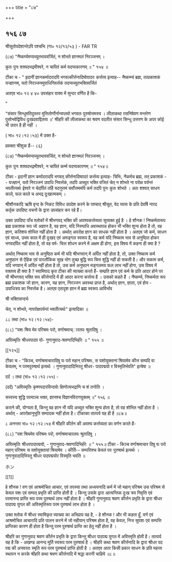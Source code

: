 +++
title = "८७"

+++


## १५६ ८७
श्रीसूतोपदेशान्तेऽपि पश्चभिः (गा० १२/१२/५३ ) - FAR TR 

(८७) "नैष्कर्म्यमप्यच्युतभाववर्जितं, न शोभते ज्ञानमलं निरञ्जनम् । 

कुतः पुनः शश्वदभद्रमीश्वरे, न चापितं कर्म यदप्यकारणम् ॥ " १५४ ॥ 

टीका च - " इदानीं ज्ञानकर्मादरादपि भगवत्कीर्त्तनादिष्वेवादरः कर्त्तव्य इत्याह-- नैष्कम्म्यं ब्रह्म, तत्प्रकाशकं यज्ज्ञानम्, यतो निरञ्जनमुपाधिनिवर्त्तकं तदप्यच्युतभक्तिवर्जितं 

अतएव भा० १२ ४ ४० उपसंहार वाक्य में सुन्दर वर्णित है कि- 

" 

"संसार सिन्धुमतिदुस्तर मुत्तितोर्णोर्नान्यप्लवो भगवतः पुरुषोत्तमस्य । लीलाकथा रसनिषेवण मन्तरेण पुसोभवेद्विविध दुःखदवाद्दितव्य ॥' श्रीहरि की लीलाकथा का श्रवण वदतीत संसार सिन्धु उत्तरण के अपर कोई भी उपार है ही नहीं । 

( भा० १२।१२।५३) में उक्त है- 

प्रवक्ता श्रीशुक हैं-- ८६) 

(८७) "नैष्कर्म्यमप्यच्युतभाववर्जितं, न शोभते ज्ञानमलं निरञ्जनम् । 

कुतः पुनः शश्वदभद्रमीश्वरे, न चापितं कर्म्म यदप्यकारणम् ॥ " १५४॥ 

टीका - इदानीं ज्ञान कर्मादरादपि भगवत् कीर्त्तनादिष्वादरं कर्त्तव्य इत्याह- त्रिभिः, नैकर्मच ब्रह्म, तत् प्रकाशकं - - यज्ज्ञानं, यतो निरञ्जनं उपाधि निवर्त्तकं, तदपि अच्युत भक्ति वजितं चेत् न शोभते ना परोक्ष पर्यन्तं भवतीत्यर्थः ईश्वरे न चेदर्पितं तर्हि यदनुत्तमं सर्वोत्तममपि कर्म तदपि पुनः कुतः शोभते । अतः शश्वत् साधन काले, फल काले च अभद्र दुःखात्मकम् । 

श्रीशौनकादि ऋषि वृन्द के निकट विविध उपदेश करने के पश्चात् श्रीसूत, वेद व्यास के प्रति देवर्षि नारद कर्तृक उपदिष्ट वचनों के द्वारा उपसंहार कर रहे हैं। 

उक्त उपदिष्ट पाँच श्लोकों में श्रीभगवद् भक्ति की अवश्यकर्त्तव्यता सुव्यक्त हुई है । हे शौनक ! निष्कर्मतारूप ब्रह्म प्रकाशक रूप जो अज्ञान है, वह ज्ञान, यदि निरुपाधि अवस्थापन्न होकर भी भक्ति शून्य होता है तो, वह ज्ञान, कतिशय शोभित नहीं होता है । अर्थात् अपरोक्ष ज्ञान का साधक नहीं होता है । अतएव जो कर्म, साधन एवं साध्य, उभव काल में ही दुःखद एवं अमङ्गल स्वरूप है, वह कर्म यदि निष्काम भाव से अनुष्ठित होकर भगवदर्पित नहीं होता है, तो वह वर्म- चित्त शोधन करने में अक्षम ही होगा, इस विषय में कहना ही क्या है ? 

अर्थात् निष्काम भाव से अनुष्ठित कर्म भी यदि श्रीभगवान् में अर्पित नहीं होता है, तो, उक्त निष्काम कर्म अनुष्ठान से ऐहिक एवं पारलौकिक सुख भोग तुच्छ बुद्धि रूप चित्त शुद्धि नहीं हो सकती है। और सकाम कर्म, यदि भगवान् में अर्पित नहीं होता है तो, उस कर्म अनुष्ठान मङ्गलमय फल लाभ नहीं होगा, उस विषय में वक्तव्य ही क्या है ? स्वामिपाद कृत टीका की व्याख्या करते हैं- सम्प्रति ज्ञान एवं कर्म के प्रति आदर होने पर भी श्रीभगवत् भक्ति रूप कीर्त्तनादि में ही आदर करना कर्त्तव्य है । उसको कहते हैं । नैष्कर्म्य, निष्कर्मता रूप ब्रह्म प्रकाशक जो ज्ञान, कारण, यह ज्ञान, निरञ्जन अवस्था प्राप्त है, अर्थात् ज्ञान, ज्ञाता, एवं ज्ञेय - उपाधित्रय का निवर्त्तक है। अतएव एतादृश ज्ञान में ब्रह्म स्वरूप आविर्भाव 

श्री भक्तिसन्दर्भः 

चेत्, न शोभते, नापरोक्षपर्यन्तं भवतीत्यर्थः" इत्यादिका ॥ 

८८ तथा (भा० १२।१२।५४)- 

(८८) "यशः श्रिय मेव परिश्रमः परो, वर्णाश्रमाच्ारतपः श्रुतादिषु । 

अविस्मृतिः श्रीधरपादप यो- गुणानुवाद-श्रवणादिभिर्हरेः ॥ " १५५ ॥ 

[[१२५]]

टीका च - "किञ्च, वर्णाश्रमाचारादिषु यः परो महान् परिश्रमः, स यशोयुक्तानां श्रियामेव कीत्त सम्पदि वा केवलम्, न परमपुरुषार्थ इत्यर्थः । गुणानुवादादिभिरतु श्रीधर- पादपद्मयो र विस्मृतिर्भवति" इत्येषा ॥ 

दर्द । तथा (भा० १२।१२।५५) - 

(दर्द) "अविस्मृतिः कृष्णपदारविन्दयोः क्षिणोत्यभद्राणि च शं तनोति । 

सत्त्वस्य शुद्धि परमाञ्च भक्त, ज्ञानश्च विज्ञानविरागयुक्तम् ॥” १५६ ॥ 

कराने की, योग्यता है, किन्तु वह ज्ञान भी यदि अच्युत भक्ति शून्य होता है, तो वह शोभित नहीं होता है । अर्थात् - अपरोक्षानुभूति सम्पादक नहीं होता है। टीकाका तात्पर्य यह ही है ॥८७॥ 

८
अनन्तर भा० १२।१२।५४ में श्रीहरि कीर्तन की अवश्य कर्त्तव्यता का वर्णन करते हैं- 

(८८) "यश श्रियमेव परिश्रमः परो, वर्णाश्रमाचारतपः श्रुतादिषु । 

अविस्मृतिः श्रीधरपादपद्मयो, - गुणानुवाद-श्रवणादिभिर्हरेः ॥ " १५५॥ टीका - किञ्च वर्णाश्रमाचार दिषु यः परो महान् परिश्रमः स यशोयुक्तायां श्रियामेव । कीर्ति-- सम्पत्तिश्च केवलं परः पुरुषार्थ इत्यर्थः । गुणानुवादादिभिस्तु श्रीधर पादपद्मयोर विस्मृति भवति ॥ 

ホン 

[[1]]

हे शौनक ! वण एवं आश्रमोचित आचार, एवं तपस्या तथा अध्ययनादि कर्म में जो महान् परिश्रम उस परिश्रम से केवल यशः एवं सम्पत् प्रभृति की प्राप्ति होती है । किन्तु उसके द्वारा आत्यन्तिक दुःख त्रय निवृत्ति एवं परमानन्द प्राप्ति रूप परम पुरुषार्थ लाभ नहीं होता है । श्रीहरि गुणानुवाद श्रवण कीर्त्तन प्रभृति के द्वारा श्रीधर पादपद्म युगल की अविस्मृतिरूप परम पुरुषार्थ लाभ होता है । 

उक्त श्लोक में श्रीधर स्वामिकृत व्याख्या का अभिप्राय यह है, - हे शौनक ! और भी कहता हूँ, वर्ण एवं आश्रमोचित आचारादि प्रति पालन करने में जो महीयान् परिश्रम होता है, वह केवल, निज सुयशः एवं सम्पत्ति प्राप्तिका कारण ही होता है किन्तु परम पुरुषार्थ प्राप्ति का हेतु नहीं होता है । 

श्रीहरि का गुणानुवाद श्रवण कीर्तन प्रभृति के द्वारा किन्तु श्रीधर पादपद्म युगल में अविस्मृति होती है। तात्पर्य यह है कि - अखण्ड आनन्द मूर्ति स्वरूप परम पुरुषार्थ है । श्रीहरि कथा श्रवण कीर्त्तनादि के द्वारा श्रीधर पद पद्म की अनवरतः स्मृति रूप परम पुरुषार्थ प्राप्ति होती है । अतएव अपर किसी प्रकार साधन के प्रति महत्त्व स्थापन न करके श्रीहरि कथा श्रवण कीर्त्तनादि में श्रद्धा करनी चाहिये ॥८॥ 
